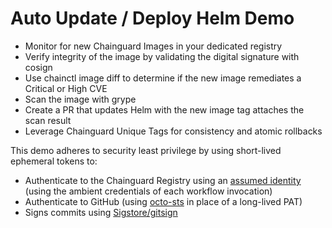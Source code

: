 # Auto Update / Deploy Helm Demo

* Monitor for new Chainguard Images in your dedicated registry
* Verify integrity of the image by validating the digital signature with cosign
* Use chainctl image diff to determine if the new image remediates a Critical or High CVE
* Scan the image with grype
* Create a PR that updates Helm with the new image tag attaches the scan result
* Leverage Chainguard Unique Tags for consistency and atomic rollbacks

This demo adheres to security least privilege by using short-lived ephemeral tokens to:
* Authenticate to the Chainguard Registry using an [assumed identity](https://edu.chainguard.dev/chainguard/administration/iam-organizations/assumable-ids/) (using the ambient credentials of each workflow invocation)
* Authenticate to GitHub (using [octo-sts](https://www.chainguard.dev/unchained/the-end-of-github-pats-you-cant-leak-what-you-dont-have) in place of a long-lived PAT) 
* Signs commits using [Sigstore/gitsign](https://docs.sigstore.dev/cosign/signing/gitsign/)
